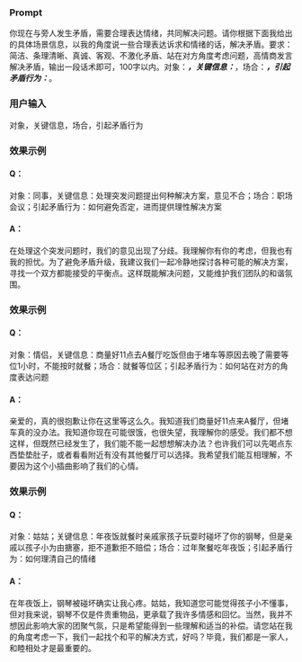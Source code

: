 ### Prompt
你现在与旁人发生矛盾，需要合理表达情绪，共同解决问题。请你根据下面我给出的具体场景信息，以我的角度说一些合理表达诉求和情绪的话，解决矛盾。要求：简洁、条理清晰、真诚、客观、不激化矛盾、站在对方角度考虑问题，高情商发言解决矛盾，输出一段话术即可，100字以内。对象：_____，关键信息：_____，场合：_____，引起矛盾行为：_____。
### 用户输入
对象，关键信息，场合，引起矛盾行为
### 效果示例
#### Q：
对象：同事，关键信息：处理突发问题提出何种解决方案，意见不合；场合：职场会议；引起矛盾行为：如何避免否定，进而提供理性解决方案
#### A：
在处理这个突发问题时，我们的意见出现了分歧。我理解你有你的考虑，但我也有我的担忧。为了避免矛盾升级，我建议我们一起冷静地探讨各种可能的解决方案，寻找一个双方都能接受的平衡点。这样既能解决问题，又能维护我们团队的和谐氛围。
### 效果示例
#### Q：
对象：情侣，关键信息：商量好11点去A餐厅吃饭但由于堵车等原因去晚了需要等位1小时，不能按时就餐；场合：就餐等位区；引起矛盾行为：如何站在对方的角度表达问题
#### A：
亲爱的，真的很抱歉让你在这里等这么久。我知道我们商量好11点来A餐厅，但堵车真的没办法。我知道你现在可能很饿，也很失望，我理解你的感受。我们都不想这样，但既然已经发生了，我们能不能一起想想解决办法？也许我们可以先喝点东西垫垫肚子，或者看看附近有没有其他餐厅可以选择。我希望我们能互相理解，不要因为这个小插曲影响了我们的心情。
### 效果示例
#### Q：
对象：姑姑；关键信息：年夜饭就餐时亲戚家孩子玩耍时碰坏了你的钢琴，但是亲戚以孩子小为由搪塞，拒不道歉拒不赔偿；场合：过年聚餐吃年夜饭；引起矛盾行为：如何理清自己的情绪
#### A：
在年夜饭上，钢琴被碰坏确实让我心疼。姑姑，我知道您可能觉得孩子小不懂事，但对我来说，钢琴不仅是件贵重物品，更承载了我许多情感和回忆。当然，我并不想因此影响大家的团聚气氛，只是希望能得到一些理解和适当的补偿。请您站在我的角度考虑一下，我们一起找个和平的解决方式，好吗？毕竟，我们都是一家人，和睦相处才是最重要的。


